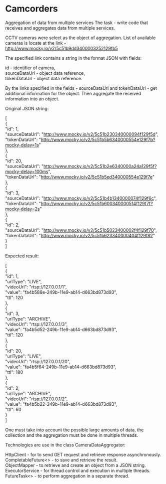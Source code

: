 # Camcorders
Aggregation of data from multiple services 
The task - write code that receives and aggregates data from multiple services.

CCTV cameras were select as the object of aggregation.
List of available cameras is locate at the link  - http://www.mocky.io/v2/5c51b9dd3400003252129fb5

The specified link contains a string in the format JSON with fields:

id - identifier of camera,  
sourceDataUrl - object data reference,  
tokenDataUrl - object data reference.

By the links specified in the fields - sourceDataUrl and tokenDataUrl - get additional information for the object. 
Then aggregate the received information into an object.

Original JSON string:

[   
    {   
        "id": 1,    
        "sourceDataUrl": "http://www.mocky.io/v2/5c51b230340000094f129f5d",     
        "tokenDataUrl": "http://www.mocky.io/v2/5c51b5b6340000554e129f7b?mocky-delay=1s"    
    },  
    {   
        "id": 20,   
        "sourceDataUrl": "http://www.mocky.io/v2/5c51b2e6340000a24a129f5f?mocky-delay=100ms",   
        "tokenDataUrl": "http://www.mocky.io/v2/5c51b5ed340000554e129f7e"   
    },  
    {   
        "id": 3,    
        "sourceDataUrl": "http://www.mocky.io/v2/5c51b4b1340000074f129f6c",     
        "tokenDataUrl": "http://www.mocky.io/v2/5c51b600340000514f129f7f?mocky-delay=2s"    
    },  
    {   
        "id": 2,    
        "sourceDataUrl": "http://www.mocky.io/v2/5c51b5023400002f4f129f70",     
        "tokenDataUrl": "http://www.mocky.io/v2/5c51b623340000404f129f82"       
    }   
]

Expected result:    

[   
    {   
        "id": 1,  
        "urlType": "LIVE",  
        "videoUrl": "rtsp://127.0.0.1/1",   
        "value": "fa4b588e-249b-11e9-ab14-d663bd873d93",    
        "ttl": 120  
    },  
    {   
        "id": 3,    
        "urlType": "ARCHIVE",   
        "videoUrl": "rtsp://127.0.0.1/3",   
        "value": "fa4b5d52-249b-11e9-ab14-d663bd873d93",    
        "ttl": 120  
    },  
    {   
        "id": 20,   
        "urlType": "LIVE",  
        "videoUrl": "rtsp://127.0.0.1/20",      
        "value": "fa4b5f64-249b-11e9-ab14-d663bd873d93",    
        "ttl": 180  
    },  
    {   
        "id": 2,    
        "urlType": "ARCHIVE",   
        "videoUrl": "rtsp://127.0.0.1/2",   
        "value": "fa4b5b22-249b-11e9-ab14-d663bd873d93",    
        "ttl": 60   
    }       
]

One must take into account the possible large amounts of data, the collection
and the aggregation must be done in multiple threads.

Technologies are use in the class CameraDataAggregator:

HttpClient - for to send GET request and retrieve response asynchronously.  
CompletableFuture<> - to save and retrieve the result.  
ObjectMapper - to retrieve and create an object from a JSON string.     
ExecutorService - for thread control and execution in multiple threads.     
FutureTask<> - to perform aggregation in a separate thread.

